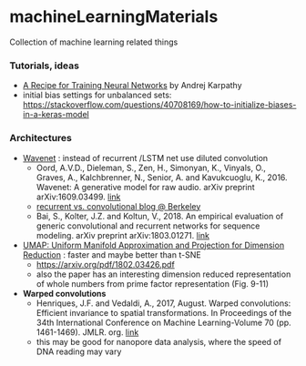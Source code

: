 # machineLearningMaterials
Collection of machine learning related things

### Tutorials, ideas
- [A Recipe for Training Neural Networks](http://karpathy.github.io/2019/04/25/recipe/) by Andrej Karpathy
- initial bias settings for unbalanced sets: https://stackoverflow.com/questions/40708169/how-to-initialize-biases-in-a-keras-model

### Architectures
- [Wavenet](https://deepmind.com/blog/wavenet-generative-model-raw-audio/) : instead of recurrent /LSTM net use diluted convolution
  - Oord, A.V.D., Dieleman, S., Zen, H., Simonyan, K., Vinyals, O., Graves, A., Kalchbrenner, N., Senior, A. and Kavukcuoglu, K., 2016. Wavenet: A generative model for raw audio. arXiv preprint arXiv:1609.03499. [link](https://arxiv.org/pdf/1609.03499.pdf)
  - [recurrent vs. convolutional blog @ Berkeley](https://bair.berkeley.edu/blog/2018/08/06/recurrent/)
  - Bai, S., Kolter, J.Z. and Koltun, V., 2018. An empirical evaluation of generic convolutional and recurrent networks for sequence modeling. arXiv preprint arXiv:1803.01271. [link](https://arxiv.org/abs/1803.01271)
- [UMAP: Uniform Manifold Approximation and Projection for Dimension Reduction](https://umap-learn.readthedocs.io/en/latest/) : faster and maybe better than t-SNE
  - https://arxiv.org/pdf/1802.03426.pdf
  - also the paper has an interesting dimension reduced representation of whole numbers from prime factor representation (Fig. 9-11)
- __Warped convolutions__ 
  - Henriques, J.F. and Vedaldi, A., 2017, August. Warped convolutions: Efficient invariance to spatial transformations. In Proceedings of the 34th International Conference on Machine Learning-Volume 70 (pp. 1461-1469). JMLR. org. [link](https://arxiv.org/abs/1609.04382) 
  - this may be good for nanopore data analysis, where the speed of DNA reading may vary  
